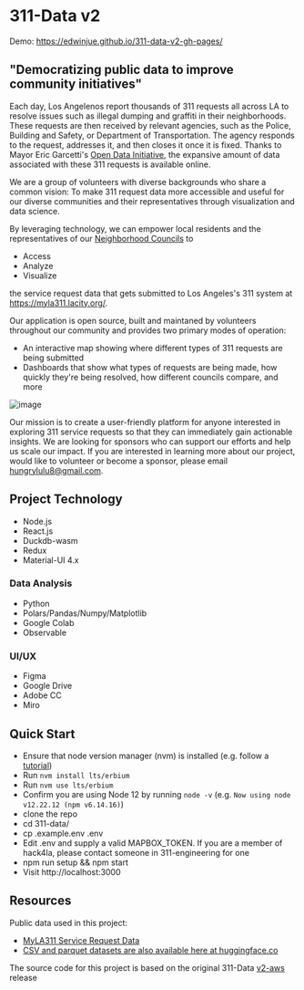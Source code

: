 # 311-Data v2

Demo: https://edwinjue.github.io/311-data-v2-gh-pages/

## "Democratizing public data to improve community initiatives"

Each day, Los Angelenos report thousands of 311 requests all across LA to resolve issues such as illegal dumping and graffiti in their neighborhoods. These requests are then received by relevant agencies, such as the Police, Building and Safety, or Department of Transportation. The agency responds to the request, addresses it, and then closes it once it is fixed. Thanks to Mayor Eric Garcetti's [Open Data Initiative](https://data.lacity.org/), the expansive amount of data associated with these 311 requests is available online.

We are a group of volunteers with diverse backgrounds who share a common vision: To make 311 request data more accessible and useful for our diverse communities and their representatives through visualization and data science.

By leveraging technology, we can empower local residents and the representatives of our [Neighborhood Councils](https://empowerla.org/councils/) to

- Access
- Analyze
- Visualize

the service request data that gets submitted to Los Angeles's 311 system at https://myla311.lacity.org/.

Our application is open source, built and maintaned by volunteers throughout our community and provides two primary modes of operation:

- An interactive map showing where different types of 311 requests are being submitted
- Dashboards that show what types of requests are being made, how quickly they're being resolved, how different councils compare, and more

![image](https://user-images.githubusercontent.com/1448719/233575938-ce84a530-39ff-484e-a848-56121a40fe51.png)

Our mission is to create a user-friendly platform for anyone interested in exploring 311 service requests so that they can immediately gain actionable insights. We are looking for sponsors who can support our efforts and help us scale our impact. If you are interested in learning more about our project, would like to volunteer or become a sponsor, please email hungrylulu8@gmail.com.

## Project Technology

- Node.js
- React.js
- Duckdb-wasm
- Redux
- Material-UI 4.x

### Data Analysis

- Python
- Polars/Pandas/Numpy/Matplotlib
- Google Colab
- Observable

### UI/UX

- Figma
- Google Drive
- Adobe CC
- Miro

## Quick Start

- Ensure that node version manager (nvm) is installed (e.g. follow a [tutorial](https://heynode.com/tutorial/install-nodejs-locally-nvm/))
- Run `nvm install lts/erbium`
- Run `nvm use lts/erbium`
- Confirm you are using Node 12 by running `node -v` (e.g. `Now using node v12.22.12 (npm v6.14.16)`)
- clone the repo
- cd 311-data/
- cp .example.env .env
- Edit .env and supply a valid MAPBOX_TOKEN. If you are a member of hack4la, please contact someone in 311-engineering for one
- npm run setup && npm start
- Visit http://localhost:3000

## Resources

Public data used in this project:

- [MyLA311 Service Request Data](https://data.lacity.org/browse?q=myla311%20service%20request%20data&sortBy=relevance)
- [CSV and parquet datasets are also available here at huggingface.co](https://huggingface.co/edwinjue)

The source code for this project is based on the original 311-Data [v2-aws](https://github.com/hackforla/311-data/releases/tag/v2-aws) release

